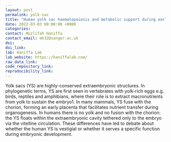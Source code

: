```yaml
---
layout: post
permalink: yolk-sac
title: "Human yolk sac haematopoiesis and metabolic support during early development"
date: 2022-03-03 00:00:00 +0000
categories: 
contact: Muzlifah Haniffa
contact_email: mh32@sanger.ac.uk
doi: 
doi_link: 
lab: Haniffa Lab
lab_website: https://haniffalab.com/
raw_data_link: 
code_repository_link:
reproducibility_link: 
---
```

Yolk sacs (YS) are highly-conserved extraembryonic structures. In phylogenetic terms, YS are first seen in vertebrates with yolk-rich eggs e.g. birds, reptiles and amphibians, where their role is to extract macronutrients from yolk to sustain the embryo1. In many mammals, YS fuse with the chorion, forming an early placenta that facilitates nutrient transfer during organogenesis. In humans there is no yolk and no fusion with the chorion: the YS floats within the extraembryonic cavity tethered only to the embryo via the vitelline circulation. These differences have led to debate about whether the human YS is vestigial or whether it serves a specific function during embryonic development.